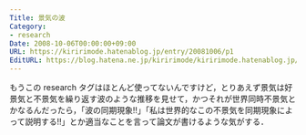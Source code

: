 ```yaml
---
Title: 景気の波
Category:
- research
Date: 2008-10-06T00:00:00+09:00
URL: https://kiririmode.hatenablog.jp/entry/20081006/p1
EditURL: https://blog.hatena.ne.jp/kiririmode/kiririmode.hatenablog.jp/atom/entry/8454420450078214062
---
```



もうこの research タグはほとんど使ってないんですけど，とりあえず景気は好景気と不景気を繰り返す波のような推移を見せて，かつそれが世界同時不景気とかなるんだったら，「波の同期現象!!」「私は世界的なこの不景気を同期現象によって説明する!!」とか適当なことを言って論文が書けるような気がする．
